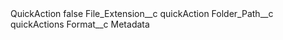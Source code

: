 <?xml version="1.0" encoding="UTF-8"?>
<CustomMetadata xmlns="http://soap.sforce.com/2006/04/metadata" xmlns:xsi="http://www.w3.org/2001/XMLSchema-instance" xmlns:xsd="http://www.w3.org/2001/XMLSchema">
    <label>QuickAction</label>
    <protected>false</protected>
    <values>
        <field>File_Extension__c</field>
        <value xsi:type="xsd:string">quickAction</value>
    </values>
    <values>
        <field>Folder_Path__c</field>
        <value xsi:type="xsd:string">quickActions</value>
    </values>
    <values>
        <field>Format__c</field>
        <value xsi:type="xsd:string">Metadata</value>
    </values>
</CustomMetadata>
